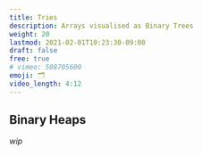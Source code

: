 ```yaml
---
title: Tries
description: Arrays visualised as Binary Trees
weight: 20
lastmod: 2021-02-01T10:23:30-09:00
draft: false
free: true
# vimeo: 508705600
emoji: 🗂️
video_length: 4:12
---
```


## Binary Heaps
_wip_